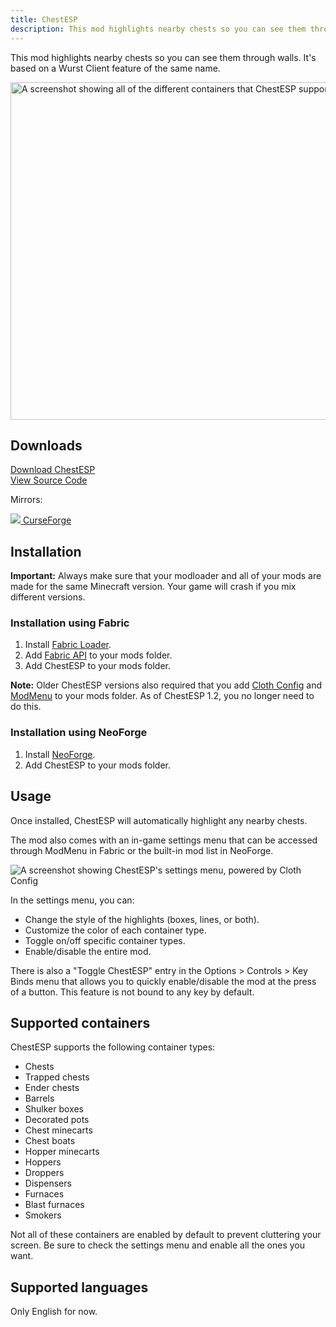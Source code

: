 ```yaml
---
title: ChestESP
description: This mod highlights nearby chests so you can see them through walls. It's based on a Wurst Client feature of the same name.
---
```

This mod highlights nearby chests so you can see them through walls. It's based on a Wurst Client feature of the same name.

<img src="https://images.wurstclient.net/_media/update/chestesp/chestesp_1.2_540p.webp" alt="A screenshot showing all of the different containers that ChestESP supports" width="960" height="540">

## Downloads
<p>
    <a class="command-button primary shadow" href="download/" style="padding-top: 1rem;padding-bottom: 1rem;">
        <span class="icon mif-download2"></span>
        Download ChestESP
    </a>
    <br class="no-pc">
    <a class="command-button shadow bg-green bg-hover-emerald bd-green fg-white" href="https://github.com/Wurst-Imperium/ChestESP" style="padding-top: 1rem;padding-bottom: 1rem;">
        <span class="icon mif-lamp"></span>
        View Source Code
    </a>
</p>
<p>Mirrors:</p>
<p>
    <a class="button curseforge" href="https://www.curseforge.com/minecraft/mc-mods/chestesp" rel="nofollow" target="_blank">
        <img src="https://images.wurstclient.net/_media/icon/curseforge_white.svg" class="icon">
        CurseForge
    </a>
</p>

## Installation

<p class="set-border padding10 bd-violet">
    <strong>Important:</strong>
    Always make sure that your modloader and all of your mods are made for the same Minecraft version.
    Your game will crash if you mix different versions.
</p>

### Installation using Fabric

1. Install [Fabric Loader](https://fabricmc.net/use/installer/).
2. Add [Fabric API](https://modrinth.com/mod/fabric-api) to your mods folder.
3. Add ChestESP to your mods folder.

<p class="set-border padding10 bd-blue">
    <strong>Note:</strong>
    Older ChestESP versions also required that you add
    <a href="https://modrinth.com/mod/cloth-config" rel="nofollow">Cloth Config</a> and
    <a href="https://modrinth.com/mod/modmenu" rel="nofollow">ModMenu</a> to your mods folder.
    As of ChestESP 1.2, you no longer need to do this.
</p>

### Installation using NeoForge

1. Install [NeoForge](https://neoforged.net/).
2. Add ChestESP to your mods folder.

## Usage

Once installed, ChestESP will automatically highlight any nearby chests.

The mod also comes with an in-game settings menu that can be accessed through ModMenu in Fabric or the built-in mod list in NeoForge.

![A screenshot showing ChestESP's settings menu, powered by Cloth Config](https://github.com/Wurst-Imperium/ChestESP/assets/10100202/3bb121ed-eb5d-49b1-ad62-3bcec3d6d488)

In the settings menu, you can:
- Change the style of the highlights (boxes, lines, or both).
- Customize the color of each container type.
- Toggle on/off specific container types.
- Enable/disable the entire mod.

There is also a "Toggle ChestESP" entry in the Options > Controls > Key Binds menu that allows you to quickly enable/disable the mod at the press of a button. This feature is not bound to any key by default.

## Supported containers

ChestESP supports the following container types:
- Chests
- Trapped chests
- Ender chests
- Barrels
- Shulker boxes
- Decorated pots
- Chest minecarts
- Chest boats
- Hopper minecarts
- Hoppers
- Droppers
- Dispensers
- Furnaces
- Blast furnaces
- Smokers

Not all of these containers are enabled by default to prevent cluttering your screen. Be sure to check the settings menu and enable all the ones you want.

## Supported languages

Only English for now.
